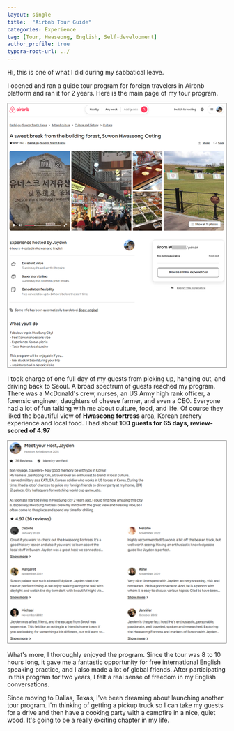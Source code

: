 ```yaml
---
layout: single
title:  "Airbnb Tour Guide"
categories: Experience
tag: [Tour, Hwaseong, English, Self-development]
author_profile: true
typora-root-url: ../
---
```


Hi, this is one of what I did during my sabbatical leave.

I opened and ran a guide tour program for foreign travelers in Airbnb platform and ran it for 2 years. Here is the main page of my tour program.

![메인페이지1](/images/2025-04-20-Airbnb-Tour-Guide/메인페이지1.png)



I took charge of one full day of my guests from picking up, hanging out, and driving back to Seoul. A broad spectrum of guests reached my program. There was a McDonald's crew, nurses, an US Army high rank officer, a forensic engineer, daughters of cheese farmer, and even a CEO. Everyone had a lot of fun talking with me about culture, food, and life. Of course they liked the beautiful view of **Hwaseong fortress** area, Korean archery experience and local food. I had about **100 guests for 65 days, review-scored of 4.97**

![메인페이지2](/images/2025-04-20-Airbnb-Tour-Guide/메인페이지2.png)

What's more, I thoroughly enjoyed the program. Since the tour was 8 to 10 hours long, it gave me a fantastic opportunity for free international English speaking practice, and I also made a lot of global friends. After participating in this program for two years, I felt a real sense of freedom in my English conversations.

Since moving to Dallas, Texas, I've been dreaming about launching another tour program. I'm thinking of getting a pickup truck so I can take my guests for a drive and then have a cooking party with a campfire in a nice, quiet wood. It's going to be a really exciting chapter in my life.

